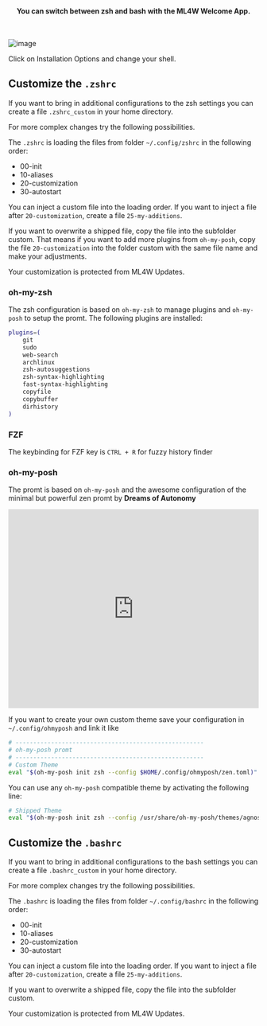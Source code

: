<div align="center" class="tip custom-block" style="padding-top: 20px; padding-bottom: 20px;">

**You can switch between zsh and bash with the ML4W Welcome App.**

</div>

![image](/shell.png)

Click on Installation Options and change your shell.

## Customize the `.zshrc`

If you want to bring in additional configurations to the zsh settings you can create a file `.zshrc_custom` in your home directory.

For more complex changes try the following possibilities.

The `.zshrc` is loading the files from folder `~/.config/zshrc` in the following order:

* 00-init
* 10-aliases
* 20-customization
* 30-autostart

You can inject a custom file into the loading order. If you want to inject a file after `20-customization`, create a file `25-my-additions`.

If you want to overwrite a shipped file, copy the file into the subfolder custom. That means if you want to add more plugins from `oh-my-posh`, copy the file `20-customization` into the folder custom with the same file name and make your adjustments.

Your customization is protected from ML4W Updates.

### oh-my-zsh

The zsh configuration is based on `oh-my-zsh` to manage plugins and `oh-my-posh` to setup the promt. The following plugins are installed:

```sh
plugins=(
    git
    sudo
    web-search
    archlinux
    zsh-autosuggestions
    zsh-syntax-highlighting
    fast-syntax-highlighting
    copyfile
    copybuffer
    dirhistory
)
```
### FZF

The keybinding for FZF key is `CTRL + R` for fuzzy history finder

### oh-my-posh

The promt is based on `oh-my-posh` and the awesome configuration of the minimal but powerful zen promt by **Dreams of Autonomy**

<iframe width="100%" height="400" src="https://www.youtube.com/embed/9U8LCjuQzdc" 
title="Dreams of Autonomy" frameborder="0" 
allow="accelerometer; autoplay; clipboard-write; encrypted-media; gyroscope; picture-in-picture; web-share" 
allowfullscreen></iframe>

If you want to create your own custom theme save your configuration in `~/.config/ohmyposh` and link it like

```sh
# -----------------------------------------------------
# oh-my-posh promt
# -----------------------------------------------------
# Custom Theme
eval "$(oh-my-posh init zsh --config $HOME/.config/ohmyposh/zen.toml)"
```

You can use any `oh-my-posh` compatible theme by activating the following line:

```sh
# Shipped Theme
eval "$(oh-my-posh init zsh --config /usr/share/oh-my-posh/themes/agnoster.omp.json)"
```

## Customize the `.bashrc`

If you want to bring in additional configurations to the bash settings you can create a file `.bashrc_custom` in your home directory.

For more complex changes try the following possibilities.

The `.bashrc` is loading the files from folder `~/.config/bashrc` in the following order:

* 00-init
* 10-aliases
* 20-customization
* 30-autostart

You can inject a custom file into the loading order. If you want to inject a file after `20-customization`, create a file `25-my-additions`.

If you want to overwrite a shipped file, copy the file into the subfolder custom. 

Your customization is protected from ML4W Updates.

